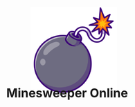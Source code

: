 <div align="center">
  <br>
<div style="margin-left: 30px;">
  <img src="static/logo.png" alt="" >
</div>
  <h1 style="margin-top: -20px;">Minesweeper Online</h1>
</div>